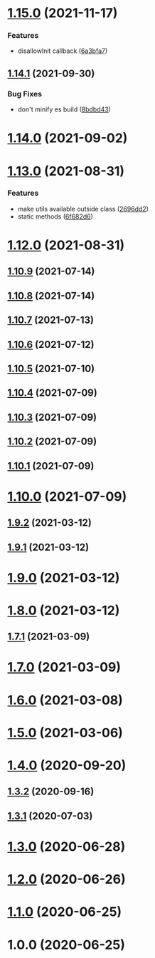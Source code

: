 # [1.15.0](https://github.com/johannschopplich/animere/compare/v1.14.1...v1.15.0) (2021-11-17)

### Features

- disallowInit callback ([6a3bfa7](https://github.com/johannschopplich/animere/commit/6a3bfa75f6f69726c74424cec9c497623a8f6dbc))

## [1.14.1](https://github.com/johannschopplich/animere/compare/v1.14.0...v1.14.1) (2021-09-30)

### Bug Fixes

- don't minify es build ([8bdbd43](https://github.com/johannschopplich/animere/commit/8bdbd4394d67a3ab72548f9993e9b2cc8cd7072d))

# [1.14.0](https://github.com/johannschopplich/animere/compare/v1.13.0...v1.14.0) (2021-09-02)

# [1.13.0](https://github.com/johannschopplich/animere/compare/v1.12.0...v1.13.0) (2021-08-31)

### Features

- make utils available outside class ([2696dd2](https://github.com/johannschopplich/animere/commit/2696dd2dbfa30e0e1ee3abeb2af9d287b67c21ea))
- static methods ([6f682d6](https://github.com/johannschopplich/animere/commit/6f682d68690fced6f056b64c02888914c59506d0))

# [1.12.0](https://github.com/johannschopplich/animere/compare/v1.11.0...v1.12.0) (2021-08-31)

## [1.10.9](https://github.com/johannschopplich/animere/compare/v1.10.8...v1.10.9) (2021-07-14)

## [1.10.8](https://github.com/johannschopplich/animere/compare/v1.10.7...v1.10.8) (2021-07-14)

## [1.10.7](https://github.com/johannschopplich/animere/compare/v1.10.6...v1.10.7) (2021-07-13)

## [1.10.6](https://github.com/johannschopplich/animere/compare/v1.10.5...v1.10.6) (2021-07-12)

## [1.10.5](https://github.com/johannschopplich/animere/compare/v1.10.4...v1.10.5) (2021-07-10)

## [1.10.4](https://github.com/johannschopplich/animere/compare/v1.10.3...v1.10.4) (2021-07-09)

## [1.10.3](https://github.com/johannschopplich/animere/compare/v1.10.2...v1.10.3) (2021-07-09)

## [1.10.2](https://github.com/johannschopplich/animere/compare/v1.10.1...v1.10.2) (2021-07-09)

## [1.10.1](https://github.com/johannschopplich/animere/compare/v1.10.0...v1.10.1) (2021-07-09)

# [1.10.0](https://github.com/johannschopplich/animere/compare/v1.9.2...v1.10.0) (2021-07-09)

## [1.9.2](https://github.com/johannschopplich/animere/compare/v1.9.1...v1.9.2) (2021-03-12)

## [1.9.1](https://github.com/johannschopplich/animere/compare/v1.9.0...v1.9.1) (2021-03-12)

# [1.9.0](https://github.com/johannschopplich/animere/compare/v1.8.0...v1.9.0) (2021-03-12)

# [1.8.0](https://github.com/johannschopplich/animere/compare/v1.7.1...v1.8.0) (2021-03-12)

## [1.7.1](https://github.com/johannschopplich/animere/compare/v1.7.0...v1.7.1) (2021-03-09)

# [1.7.0](https://github.com/johannschopplich/animere/compare/v1.6.0...v1.7.0) (2021-03-09)

# [1.6.0](https://github.com/johannschopplich/animere/compare/v1.5.0...v1.6.0) (2021-03-08)

# [1.5.0](https://github.com/johannschopplich/animere/compare/v1.4.0...v1.5.0) (2021-03-06)

# [1.4.0](https://github.com/johannschopplich/animere/compare/v1.3.2...v1.4.0) (2020-09-20)

## [1.3.2](https://github.com/johannschopplich/animere/compare/v1.3.1...v1.3.2) (2020-09-16)

## [1.3.1](https://github.com/johannschopplich/animere/compare/v1.3.0...v1.3.1) (2020-07-03)

# [1.3.0](https://github.com/johannschopplich/animere/compare/v1.2.0...v1.3.0) (2020-06-28)

# [1.2.0](https://github.com/johannschopplich/animere/compare/v1.1.0...v1.2.0) (2020-06-26)

# [1.1.0](https://github.com/johannschopplich/animere/compare/v1.0.0...v1.1.0) (2020-06-25)

# 1.0.0 (2020-06-25)
